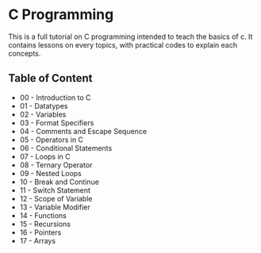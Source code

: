 # C Programming

This is a full tutorial on C programming intended to teach the basics of c.
It contains lessons on every topics, with practical codes to explain each concepts.

## Table of Content

- 00 - Introduction to C
- 01 - Datatypes
- 02 - Variables
- 03 - Format Specifiers
- 04 - Comments and Escape Sequence
- 05 - Operators in C
- 06 - Conditional Statements
- 07 - Loops in C
- 08 - Ternary Operator
- 09 - Nested Loops
- 10 - Break and Continue
- 11 - Switch Statement
- 12 - Scope of Variable
- 13 - Variable Modifier
- 14 - Functions
- 15 - Recursions
- 16 - Pointers
- 17 - Arrays
